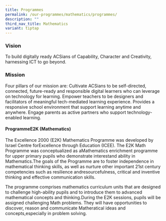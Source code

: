 ```yaml
---
title: Programmes
permalink: /our-programmes/mathematics/programmes/
description: ""
third_nav_title: Mathematics
variant: tiptap
---
```

<h3><strong>Vision</strong></h3>
<p>To build digitally ready ACSians of Capability, Character and Creativity,
harnessing ICT to go beyond.</p>
<h3><strong>Mission</strong></h3>
<p>Four pillars of our mission are: Cultivate ACSians to be self-directed,
connected, future-ready and responsible digital learners who can leverage
on technology for learning. Empower teachers to be designers and facilitators
of meaningful tech-mediated learning experience. Provides a responsive
school environment that support learning anytime and anywhere. Engage parents
as active partners who support technology-enabled learning.</p>
<h4><strong>ProgrammeE2K (Mathematics)</strong></h4>
<p>The Excellence 2000 (E2K) Mathematics Programme was developed by Israel
Centre forExcellence through Education (ICEE). The E2K Math Programme was
conceptualized as aMathematics enrichment programme for upper primary pupils
who demonstrate interestand ability in Mathematics.The goals of the Programme
are to foster independence in mathematical thinking skills, as well as
nurture other important 21st century competencies such as resilience andresourcefulness,
critical and inventive thinking and effective communication skills.</p>
<p>The programme comprises mathematics curriculum units that are designed
to challenge high-ability pupils and to introduce them to advanced mathematical
concepts and thinking.During the E2K sessions, pupils will be assigned
challenging Math problems. They will have opportunities to discover, reason
and communicate Matheratical ideas and concepts,especially in problem solving.</p>
<p></p>